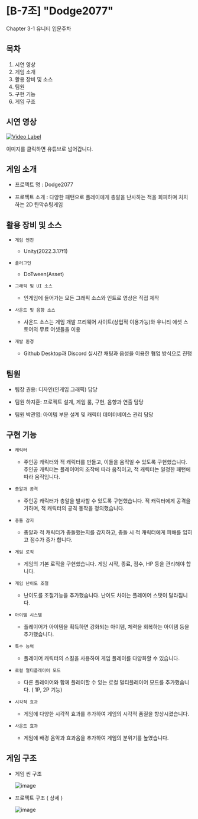 # [B-7조] "Dodge2077"
Chapter 3-1 유니티 입문주차

## 목차

1. 시연 영상
2. 게임 소개
3. 활용 장비 및 소스
4. 팀원
5. 구현 기능
6. 게임 구조

## 시연 영상
[![Video Label](http://img.youtube.com/vi/pD6zggpx-tQ/0.jpg)](https://youtu.be/pD6zggpx-tQ)

이미지를 클릭하면 유튜브로 넘어갑니다.

## 게임 소개
- 프로젝트 명 : Dodge2077

- 프로젝트 소개 : 다양한 패턴으로 플레이에게 총알을 난사하는 적을 회피하며 처치하는 2D 탄막슈팅게임

## 활용 장비 및 소스
- `게임 엔진`
  - Unity(2022.3.17f1)
 
- `플러그인`
  - DoTween(Asset)

- `그래픽 및 UI 소스`
  - 인게임에 들어가는 모든 그래픽 소스와 인트로 영상은 직접 제작
 
- `사운드 및 음향 소스`
  - 사운드 소스는 게임 개발 프리웨어 사이트(상업적 이용가능)와 유니티 에셋 스토어의 무료 어셋들을 이용
 
- `개발 환경`
  - Github Desktop과 Discord 실시간 채팅과 음성을 이용한 협업 방식으로 진행

## 팀원
- 팀장 권용: 디자인(인게임 그래픽) 담당
  
- 팀원 하지훈: 프로젝트 설계, 게임 룰, 구현, 음향과 연출 담당
  
- 팀원 박관엽: 아이템 부분 설계 및 캐릭터 데이터베이스 관리 담당

## 구현 기능
- `캐릭터`
  - 주인공 캐릭터와 적 캐릭터를 만들고, 이들을 움직일 수 있도록 구현했습니다. 주인공 캐릭터는 플레이어의 조작에 따라 움직이고, 적 캐릭터는 일정한 패턴에 따라 움직입니다.
 
- `총알과 공격`
  - 주인공 캐릭터가 총알을 발사할 수 있도록 구현했습니다. 적 캐릭터에게 공격을 가하며, 적 캐릭터의 공격 동작을 정의했습니다.
 
- `충돌 감지`
  - 총알과 적 캐릭터가 충돌했는지를 감지하고, 충돌 시 적 캐릭터에게 피해를 입히고 점수가 증가 합니다.
 
- `게임 로직`
  - 게임의 기본 로직을 구현했습니다. 게임 시작, 종료, 점수, HP 등을 관리해야 합니다.
 
- `게임 난이도 조절`
  - 난이도를 조절기능을 추가했습니다. 난이도 차이는 플레이어 스탯이 달라집니다.

- `아이템 시스템`
  - 플레이어가 아이템을 획득하면 강화되는 아이템, 체력을 회복하는 아이템 등을 추가했습니다.

- `특수 능력`
  - 플레이어 캐릭터의 스킬을 사용하여 게임 플레이를 다양화할 수 있습니다.

- `로컬 멀티플레이어 모드`
  - 다른 플레이어와 함께 플레이할 수 있는 로컬 멀티플레이어 모드를 추가했습니다. ( 1P, 2P 기능)

- `시각적 효과`
  - 게임에 다양한 시각적 효과를 추가하여 게임의 시각적 품질을 향상시켰습니다.

- `사운드 효과`
  - 게임에 배경 음악과 효과음을 추가하여 게임의 분위기를 높였습니다.

## 게임 구조
- 게임 씬 구조
  
  ![image](https://github.com/hajeehoon12/Dodge2077/assets/107660181/1a158948-ec2c-4d4c-9851-9a399c40d647)

- 프로젝트 구조 ( 상세 )
  
  ![image](https://github.com/hajeehoon12/Dodge2077/assets/107660181/dc551250-5b83-48dd-9c2a-f47aa9e7ac17)
